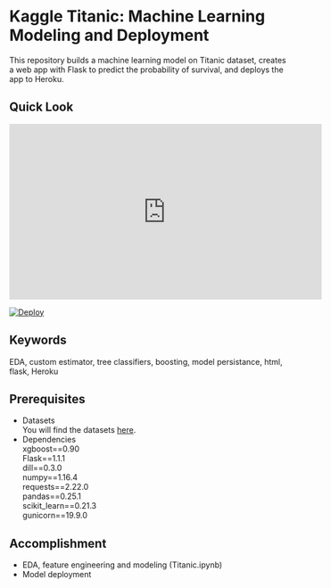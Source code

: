 # Kaggle Titanic: Machine Learning Modeling and Deployment
This repository builds a machine learning model on Titanic dataset, creates a web app with Flask to predict the probability of survival, and deploys the app to Heroku.

## Quick Look

<iframe width="560" height="315" src="https://www.youtube.com/embed/WlgMhIuC9pY" frameborder="0" allow="accelerometer; autoplay; encrypted-media; gyroscope; picture-in-picture" allowfullscreen></iframe>

[![Deploy](https://www.herokucdn.com/deploy/button.svg)](https://titanic-pred.herokuapp.com/index)
## Keywords
EDA, custom estimator, tree classifiers, boosting, model persistance, html, flask, Heroku

## Prerequisites
- Datasets  
You will find the datasets [here](https://www.kaggle.com/c/titanic/overview).   
- Dependencies  
xgboost==0.90  
Flask==1.1.1  
dill==0.3.0  
numpy==1.16.4  
requests==2.22.0  
pandas==0.25.1  
scikit_learn==0.21.3  
gunicorn==19.9.0  

## Accomplishment  
- EDA, feature engineering and modeling (Titanic.ipynb)
- Model deployment
